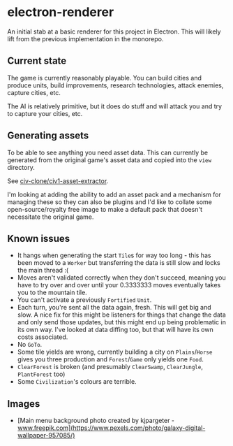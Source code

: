 # electron-renderer

An initial stab at a basic renderer for this project in Electron. This will likely lift from the previous implementation in the monorepo.

## Current state

The game is currently reasonably playable. You can build cities and produce units, build improvements, research technologies, attack enemies, capture cities, etc.

The AI is relatively primitive, but it does do stuff and will attack you and try to capture your cities, etc.

## Generating assets

To be able to see anything you need asset data. This can currently be generated from the original game's asset data and
copied into the `view` directory.

See [civ-clone/civ1-asset-extractor](https://github.com/civ-clone/civ1-asset-extractor).

I'm looking at adding the ability to add an asset pack and a mechanism for managing these so they can also be plugins and I'd like to collate some open-source/royalty free image to make a default pack that doesn't necessitate the original game.

## Known issues

- It hangs when generating the start `Tile`s for way too long - this has been moved to a `Worker` but transferring the data is still slow and locks the main thread :(
- Moves aren't validated correctly when they don't succeed, meaning you have to try over and over until your 0.3333333 moves eventually takes you to the mountain tile.
- You can't activate a previously `Fortified` `Unit`.
- Each turn, you're sent all the data again, fresh. This will get big and slow. A nice fix for this might be listeners for things that change the data and only send those updates, but this might end up being problematic in its own way. I've looked at data diffing too, but that will have its own costs associated.
- No `GoTo`.
- Some tile yields are wrong, currently building a city on `Plains`/`Horse` gives you three production and `Forest`/`Game` only yields one `Food`.
- `ClearForest` is broken (and presumably `ClearSwamp`, `ClearJungle`, `PlantForest` too)
- Some `Civilization`'s colours are terrible.

## Images

- [Main menu background photo created by kjpargeter - www.freepik.com](https://www.pexels.com/photo/galaxy-digital-wallpaper-957085/)
